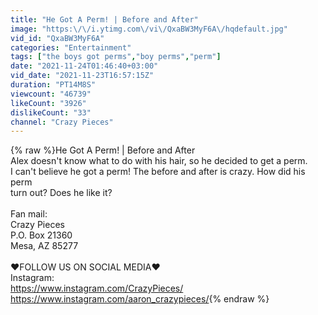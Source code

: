 ```yaml
---
title: "He Got A Perm! | Before and After"
image: "https:\/\/i.ytimg.com\/vi\/QxaBW3MyF6A\/hqdefault.jpg"
vid_id: "QxaBW3MyF6A"
categories: "Entertainment"
tags: ["the boys got perms","boy perms","perm"]
date: "2021-11-24T01:46:40+03:00"
vid_date: "2021-11-23T16:57:15Z"
duration: "PT14M8S"
viewcount: "46739"
likeCount: "3926"
dislikeCount: "33"
channel: "Crazy Pieces"
---
```

{% raw %}He Got A Perm! | Before and After<br />Alex doesn't know what to do with his hair, so he decided to get a perm.<br />I can't believe he got a perm! The before and after is crazy. How did his perm<br />turn out? Does he like it? <br /><br />Fan mail: <br />Crazy Pieces<br />P.O. Box 21360<br />Mesa, AZ 85277<br /><br />♥FOLLOW US ON SOCIAL MEDIA♥ <br />Instagram:<br /><a rel="nofollow" target="blank" href="https://www.instagram.com/CrazyPieces/">https://www.instagram.com/CrazyPieces/</a><br /><a rel="nofollow" target="blank" href="https://www.instagram.com/aaron_crazypieces/">https://www.instagram.com/aaron_crazypieces/</a>{% endraw %}
